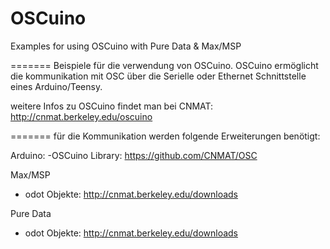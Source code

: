 OSCuino
=======

Examples for using OSCuino with Pure Data &amp; Max/MSP



=======
Beispiele für die verwendung von OSCuino.
OSCuino ermöglicht die kommunikation mit OSC über die Serielle oder  Ethernet Schnittstelle eines Arduino/Teensy. 

weitere Infos zu OSCuino findet man bei CNMAT: http://cnmat.berkeley.edu/oscuino

=======
für die Kommunikation werden folgende Erweiterungen benötigt:

Arduino:
-OSCuino Library: https://github.com/CNMAT/OSC

Max/MSP
- odot Objekte: http://cnmat.berkeley.edu/downloads

Pure Data
- odot Objekte: http://cnmat.berkeley.edu/downloads


